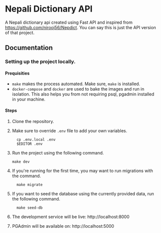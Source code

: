 
# Nepali Dictionary API

A Nepali dictionary api created using Fast API and inspired from https://github.com/nirooj56/Nepdict.
You can say this is just the API version of that project.



## Documentation

### Setting up the project locally.


#### Prequisities

- `make` makes the process automated. Make sure, `make` is installed.
- `docker-compose` and `docker` are used to bake the images and run in isolation. This also helps you from not requiring psql, pgadmin installed in your machine.

#### Steps

1. Clone the repository.
2. Make sure to override `.env` file to add your own variables.
    ```shell
      cp .env.local .env
      $EDITOR .env
    ```

2. Run the project using the following command.
    ```shell
    make dev
    ```

3. If you're running for the first time, you may want to run migrations with the command.
    ```shell
      make migrate
    ```

4. If you want to seed the database using the currently provided data, run the following command.
    ```shell
      make seed-db
    ```

5. The development service will be live: http://localhost:8000

6. PGAdmin will be available on: http://localhost:5000
    ```
